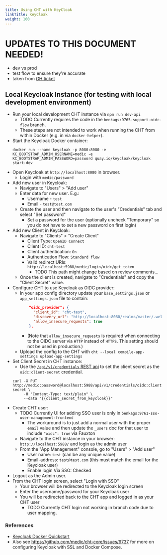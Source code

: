 ```yaml
---
title: Using CHT with KeyCloak
linkTitle: KeyCloak
weight: 100
---
```


# UPDATES TO THIS DOCUMENT NEEDED!
* dev vs prod
* test flow to ensure they're accurate
* taken from [GH ticket](https://github.com/medic/cht-core/issues/9827#issuecomment-2845544795)

## Local Keycloak Instance (for testing with local development environment)

- Run your local development CHT instance via `npm run dev-api`
    - TODO Currently requires the code in the `benkags:9765-support-oidc-flow` branch.
    - These steps are not intended to work when running the CHT from within Docker (e.g. in via `docker-helper`).
- Start the Keycloak Docker container:
    ```shell
    docker run --name keycloak -p 8080:8080 -e KC_BOOTSTRAP_ADMIN_USERNAME=medic -e KC_BOOTSTRAP_ADMIN_PASSWORD=password quay.io/keycloak/keycloak start-dev
    ```
- Open Keycloak at `http://localhost:8080` in browser.
    - Login with `medic/password`
- Add new user in Keycloak:
    - Navigate to "Users" > "Add user"
    - Enter data for new user. E.g.:
        - Username - `test`
        - Email - `test@test.com`
    - Create the user and then navigate to the user's "Credentials" tab and select "Set password"
        - Set a password for the user (optionally uncheck "Temporary" so you do not have to set a new password on first login)
- Add new Client in Keycloak:
    - Navigate to "Clients" > "Create Client"
        - Client Type: `OpenID Connect`
        - Client ID: `cht-test`
        - Client authentication: `On`
        - Authentication Flow: `Standard flow`
        - Valid redirect URIs: `http://localhost:5988/medic/login/oidc/get_token`
            - TODO This path might change based on review comments...
    - Once the client is created, navigate to "Credentials" and copy the "Client Secret" value.
- Configure CHT to use Keycloak as OIDC provider:
    - In your app config directory update your `base_settings.json` or `app_settings.json` file to contain:
        ```json
            "oidc_provider": {
              "client_id": "cht-test",
              "discovery_url": "http://localhost:8080/realms/master/.well-known/openid-configuration",
              "allow_insecure_requests": true
            },
        ```
        - (Note that `allow_insecure_requests` is required when connecting to the OIDC server via `HTTP` instead of `HTTPS`. This setting should not be used in production.)
    - Upload the config to the CHT with `cht --local compile-app-settings upload-app-settings`
- Set Client Secret in CHT instance:
    - Use the [`/api/v1/credentials` REST api](https://docs.communityhealthtoolkit.org/building/reference/api/#put-apiv1credentials) to set the client secret as the `oidc:client-secret` credential.
    ```shell
    curl -X PUT http://medic:password@localhost:5988/api/v1/credentials/oidc:client-secret \
         -H "Content-Type: text/plain" \
         --data "{{client_secret_from_keycloak}}"
    ```
- Create CHT user:
    - TODO Currently UI for adding SSO user is only in `benkags:9761-sso-user-management-frontend`
        - The workaround is to just add a normal user with the proper `email` value and then update the `_users` doc for that user to include `"oidc": true` via Fauxton
    - Navigate to the CHT instance in your browser: `http://localhost:5988/` and login as the admin user
    - From the "App Management" console, go to "Users" > "Add user"
        - User name: `test` (can be any unique value)
        - Email-address: `test@test.com` (this must match the email for the Keycloak user)
        - Enable login Via SSO: Checked
- Logout as the Admin user.
- From the CHT login screen, select "Login with SSO"
    - Your browser will be redirected to the Keycloak login screen
    - Enter the username/password for your Keycloak user
    - You will be redirected back to the CHT app and logged in as your CHT user
        - TODO Currently CHT login not working in branch code due to user mapping.

### References

- [Keycloak Docker Quickstart](https://www.keycloak.org/getting-started/getting-started-docker)
- Also see https://github.com/medic/cht-core/issues/9737 for more on configuring Keycloak with SSL and Docker Compose.
